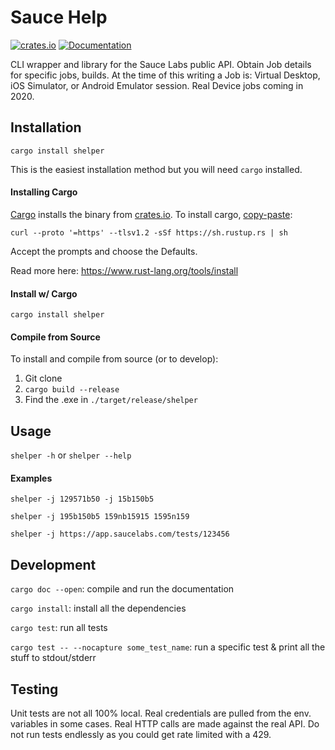 # Sauce Help

[![crates.io](https://img.shields.io/crates/v/shelper.svg)](https://crates.io/crates/shelper)
[![Documentation](https://docs.rs/shelper/badge.svg)](https://docs.rs/shelper)

CLI wrapper and library for the Sauce Labs public API.  Obtain Job details for specific jobs, builds.  At the time of this writing a Job is: Virtual Desktop, iOS Simulator, or Android Emulator session. Real Device jobs coming in 2020.

## Installation
`cargo install shelper`

This is the easiest installation method but you will need `cargo` installed. 

#### Installing Cargo
[Cargo](https://doc.rust-lang.org/cargo/getting-started/installation.html) installs the binary from [crates.io](https://crates.io/crates/shelper).  To install cargo, [copy-paste](https://orly-appstore.herokuapp.com/generate?title=Blindly%20copy-pasting%20shell%20scripts&top_text=what%20could%20go%20wrong%3F&author=sudo%20!!&image_code=16&theme=2&guide_text=The%20Whoops%20Edition&guide_text_placement=bottom_right):

```curl --proto '=https' --tlsv1.2 -sSf https://sh.rustup.rs | sh```

Accept the prompts and choose the Defaults.

Read more here: https://www.rust-lang.org/tools/install

#### Install w/ Cargo

```cargo install shelper```

#### Compile from Source
To install and compile from source (or to develop):
1. Git clone
2. `cargo build --release`
3. Find the .exe in `./target/release/shelper`

## Usage
`shelper -h` or `shelper --help`

#### Examples
`shelper -j 129571b50 -j 15b150b5` 

`shelper -j 195b150b5 159nb15915 1595n159`

`shelper -j https://app.saucelabs.com/tests/123456`

## Development
`cargo doc --open`: compile and run the documentation

`cargo install`: install all the dependencies

`cargo test`: run all tests

`cargo test -- --nocapture some_test_name`: run a specific test & print all the stuff to stdout/stderr

## Testing
Unit tests are not all 100% local. Real credentials are pulled from the env. variables in some cases.  Real HTTP calls are made against the real API.  Do not run tests endlessly as you could get rate limited with a 429.